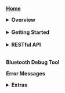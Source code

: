 __[Home](https://github.com/CassiaNetworks/CassiaSDKGuide/wiki)__
<details><summary><strong>Overview</strong></summary>

   * [Cassia Router Overview](https://github.com/CassiaNetworks/CassiaSDKGuide/wiki/Cassia-Router-Overview)
   * [Two Set of RESTful APIs](https://github.com/CassiaNetworks/CassiaSDKGuide/wiki/Two-Set-of-RESTful-APIs)
   * [Architecture Diagram](https://github.com/CassiaNetworks/CassiaSDKGuide/wiki/Architecture-Diagram)
   * [Server-Sent Events](https://github.com/CassiaNetworks/CassiaSDKGuide/wiki/Server-Sent-Events)

</details>
<br />
<details><summary><strong>Getting Started</strong></summary>

* [How to Get Started](https://github.com/CassiaNetworks/CassiaSDKGuide/wiki/Getting-Started)
* [Access Local Router](https://github.com/CassiaNetworks/CassiaSDKGuide/wiki/Getting-Started#access-local-router)
* [Access Cassia Router through the Cassia AC](https://github.com/CassiaNetworks/CassiaSDKGuide/wiki/Getting-Started#access-cassia-router-through-the-ac)

</details>
<br />
<details><summary><strong>RESTful API</strong></summary>

   * <div><a href="https://github.com/CassiaNetworks/CassiaSDKGuide/wiki/RESTful-API">Overview of RESTful API</a></div>
   * <div><a href="https://github.com/CassiaNetworks/CassiaSDKGuide/wiki/Common-Parameters">Common Parameters</a></div>
   * <details><summary><strong>Management API</strong></summary>

     * Obtain Cassia Router’s Configuration
     * Obtain Cassia Router’s Status
     * Monitor Cassia Router’s Status
     * Obtain All Online Routers’ Status
     * Reboot a Router Remotely 
     </details>
   
   * <details><summary><strong>Traffic Related API</strong></summary>

     * Scan Bluetooth Devices
     * Filter Scanned Data based on Device MAC, RSSI, Name, and UUID
     * Connect/Disconnect to a Target Device
     * Discover GATT Services and Characteristics
     * Read/Write the Value of a Specific Characteristic
     * Get Advertise Data
     * Get Device Connection Status
     * Receive Notification and Indication 
     </details>
   * <div><a href="">Positioning API</a></div>
   * <details><summary><strong>Secure Pairing API</strong></summary>

     * Overview of Secure Pairing API
     * Pair Request
     * Pair-Input Request
     * Unpair Request
     * Just Works Example
     * Passkey Entry Example: Initiator Inputs
     * LE Legacy Pairing OOB Example
     </details>
   * <details><summary><strong>Router Auto-Selection API</strong></summary>
   
     * Overview of Router Auto-Selection API
     * Connect a Device
     * Disconnect a Device
     </details>
   * <details><summary><strong>SSE Combination API</strong></summary>
   
     * Overview of SSE Combination API
     * Create Combined SSE
     * Open Scan
     * Close Scan
     * Open Notify
     * Close Notify
     * Open Connection-State Report
     * Close Connection-State Report
     * Open AP-State Report
     * Close AP-State Report
     </details>
</details>
<br />

__Bluetooth Debug Tool__

__Error Messages__

<details><summary><strong>Extras</strong></summary>
   
   * Migrate from C1000-2B Firmware to X1000
   * [Sample Code to Get Access Token](https://github.com/CassiaNetworks/CassiaSDKGuide/wiki/Sample-Code-to-Get-Access-Token)
   
</details>